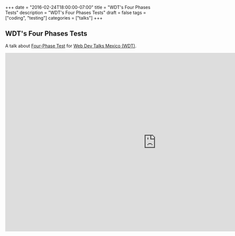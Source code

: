 +++
date = "2016-02-24T18:00:00-07:00"
title = "WDT's Four Phases Tests"
description = "WDT's Four Phases Tests"
draft = false
tags = ["coding", "testing"]
categories = ["talks"]
+++

## WDT's Four Phases Tests
A talk about [Four-Phase Test](http://xunitpatterns.com/Four%20Phase%20Test.html) for [Web Dev Talks Mexico (WDT)](https://www.webdevtalks.mx/).

<iframe src="https://docs.google.com/presentation/d/1c4vtSaOAR6Kkvy2mRGoTZ68BBVN8O9JzUNBpDZYd0FM/embed?start=false&loop=false&delayms=3000" frameborder="0" width="960" height="569" allowfullscreen="true" mozallowfullscreen="true" webkitallowfullscreen="true"></iframe>
